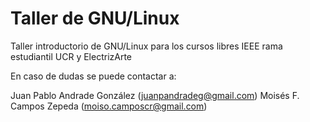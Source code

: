 # Taller de GNU/Linux
Taller introductorio de GNU/Linux para los cursos libres IEEE rama estudiantil UCR y ElectrizArte

En caso de dudas se puede contactar a:

Juan Pablo Andrade González (<juanpandradeg@gmail.com>)
Moisés F. Campos Zepeda (<moiso.camposcr@gmail.com>)

